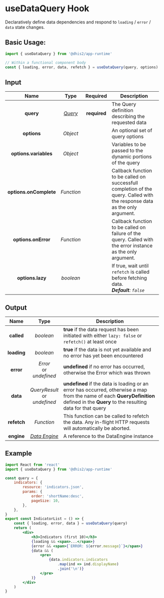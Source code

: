 # useDataQuery Hook

Declaratively define data dependencies and respond to `loading` / `error` / `data` state changes.

## Basic Usage:

```jsx
import { useDataQuery } from '@dhis2/app-runtime'

// Within a functional component body
const { loading, error, data, refetch } = useDataQuery(query, options)
```

## Input

|      Name      |          Type          |   Required   | Description                                                                                                                |
| :------------: | :--------------------: | :----------: | -------------------------------------------------------------------------------------------------------------------------- |
|   **query**    | [_Query_](types/Query) | **required** | The Query definition describing the requested data                                                                         |
| **options** | _Object_ | | An optional set of query options |
| **options.variables**  |        _Object_        |              | Variables to be passed to the dynamic portions of the query                                                                |
| **options.onComplete** |       _Function_       |              | Callback function to be called on successfull completion of the query. Called with the response data as the only argument. |
|  **options.onError**   |       _Function_       |              | Callback function to be called on failure of the query. Called with the error instance as the only argument.               |
| **options.lazy** | _boolean_ | | If true, wait until `refetch` is called before fetching data.<br/>_**Default**: `false`_ |

## Output

|    Name     |                 Type                 | Description                                                                                                                                                                            |
| :---------: | :----------------------------------: | -------------------------------------------------------------------------------------------------------------------------------------------------------------------------------------- |
| **called** |              _boolean_               | **true** if the data request has been initiated with either `lazy: false` or `refetch()` at least once                                                                                                        |
| **loading** |              _boolean_               | **true** if the data is not yet available and no error has yet been encountered                                                                                                        |
|  **error**  |    _Error_<br/>or<br/>_undefined_    | **undefined** if no error has occurred, otherwise the Error which was thrown                                                                                                           |
|  **data**   | _QueryResult_<br/>or<br/>_undefined_ | **undefined** if the data is loading or an error has occurred, otherwise a map from the name of each **QueryDefinition** defined in the **Query** to the resulting data for that query |
| **refetch** |              _Function_              | This function can be called to refetch the data. Any in-flight HTTP requests will automatically be aborted.                                                                            |
| **engine**  | [_Data Engine_](advanced/DataEngine) | A reference to the DataEngine instance                                                                                                                                                 |

## Example

```jsx
import React from 'react'
import { useDataQuery } from '@dhis2/app-runtime'

const query = {
    indicators: {
        resource: 'indicators.json',
        params: {
            order: 'shortName:desc',
            pageSize: 10,
        },
    },
}
export const IndicatorList = () => {
    const { loading, error, data } = useDataQuery(query)
    return (
        <div>
            <h3>Indicators (first 10)</h3>
            {loading && <span>...</span>}
            {error && <span>{`ERROR: ${error.message}`}</span>}
            {data && (
                <pre>
                    {data.indicators.indicators
                        .map(ind => ind.displayName)
                        .join('\n')}
                </pre>
            )}
        </div>
    )
}
```
